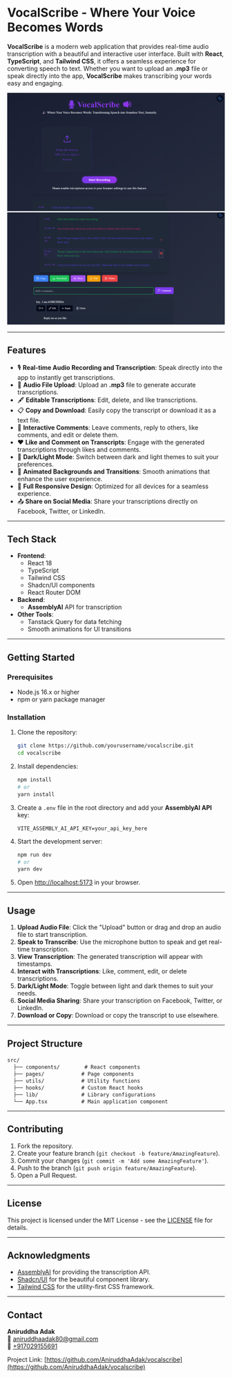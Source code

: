 
# **VocalScribe - Where Your Voice Becomes Words**

**VocalScribe** is a modern web application that provides real-time audio transcription with a beautiful and interactive user interface. Built with **React**, **TypeScript**, and **Tailwind CSS**, it offers a seamless experience for converting speech to text. Whether you want to upload an **.mp3** file or speak directly into the app, **VocalScribe** makes transcribing your words easy and engaging.

![VocalScribe Preview](public/VocalScribe1.png)
![VocalScribe Preview](public/VocalScribe2.png)


---

## **Features**

- 🎙️ **Real-time Audio Recording and Transcription**: Speak directly into the app to instantly get transcriptions.
- 📁 **Audio File Upload**: Upload an **.mp3** file to generate accurate transcriptions.
- 🖋️ **Editable Transcriptions**: Edit, delete, and like transcriptions.
- 📋 **Copy and Download**: Easily copy the transcript or download it as a text file.
- 💬 **Interactive Comments**: Leave comments, reply to others, like comments, and edit or delete them.
- ❤️ **Like and Comment on Transcripts**: Engage with the generated transcriptions through likes and comments.
- 🌈 **Dark/Light Mode**: Switch between dark and light themes to suit your preferences.
- 🌟 **Animated Backgrounds and Transitions**: Smooth animations that enhance the user experience.
- 📱 **Full Responsive Design**: Optimized for all devices for a seamless experience.
- 📤 **Share on Social Media**: Share your transcriptions directly on Facebook, Twitter, or LinkedIn.

---

## **Tech Stack**

- **Frontend**:
  - React 18
  - TypeScript
  - Tailwind CSS
  - Shadcn/UI components
  - React Router DOM
- **Backend**:
  - **AssemblyAI** API for transcription
- **Other Tools**:
  - Tanstack Query for data fetching
  - Smooth animations for UI transitions

---

## **Getting Started**

### Prerequisites

- Node.js 16.x or higher
- npm or yarn package manager

### Installation

1. Clone the repository:
   ```bash
   git clone https://github.com/yourusername/vocalscribe.git
   cd vocalscribe
   ```

2. Install dependencies:
   ```bash
   npm install
   # or
   yarn install
   ```

3. Create a `.env` file in the root directory and add your **AssemblyAI API** key:
   ```env
   VITE_ASSEMBLY_AI_API_KEY=your_api_key_here
   ```

4. Start the development server:
   ```bash
   npm run dev
   # or
   yarn dev
   ```

5. Open [http://localhost:5173](http://localhost:5173) in your browser.

---

## **Usage**

1. **Upload Audio File**: Click the "Upload" button or drag and drop an audio file to start transcription.
2. **Speak to Transcribe**: Use the microphone button to speak and get real-time transcription.
3. **View Transcription**: The generated transcription will appear with timestamps.
4. **Interact with Transcriptions**: Like, comment, edit, or delete transcriptions.
5. **Dark/Light Mode**: Toggle between light and dark themes to suit your needs.
6. **Social Media Sharing**: Share your transcription on Facebook, Twitter, or LinkedIn.
7. **Download or Copy**: Download or copy the transcript to use elsewhere.

---

## **Project Structure**

```
src/
  ├── components/        # React components
  ├── pages/            # Page components
  ├── utils/            # Utility functions
  ├── hooks/            # Custom React hooks
  ├── lib/              # Library configurations
  └── App.tsx           # Main application component
```

---

## **Contributing**

1. Fork the repository.
2. Create your feature branch (`git checkout -b feature/AmazingFeature`).
3. Commit your changes (`git commit -m 'Add some AmazingFeature'`).
4. Push to the branch (`git push origin feature/AmazingFeature`).
5. Open a Pull Request.

---

## **License**

This project is licensed under the MIT License - see the [LICENSE](LICENSE) file for details.

---

## **Acknowledgments**

- [AssemblyAI](https://www.assemblyai.com/) for providing the transcription API.
- [Shadcn/UI](https://ui.shadcn.com/) for the beautiful component library.
- [Tailwind CSS](https://tailwindcss.com/) for the utility-first CSS framework.

---

## **Contact**

**Aniruddha Adak**  
📧 [aniruddhaadak80@gmail.com](mailto:aniruddhaadak80@gmail.com)  
📱 [+917029155691](tel:+917029155691)  

Project Link: [https://github.com/AniruddhaAdak/vocalscribe](https://github.com/AniruddhaAdak/vocalscribe)
